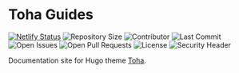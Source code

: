# Toha Guides

[![Netlify Status](https://api.netlify.com/api/v1/badges/3dac568a-bcdd-4b98-8a47-15ccf6dd8bd4/deploy-status)](https://app.netlify.com/sites/toha/deploys) ![Repository Size](https://img.shields.io/github/repo-size/hugo-toha/guides) ![Contributor](https://img.shields.io/github/contributors/hugo-toha/guides) ![Last Commit](https://img.shields.io/github/last-commit/hugo-toha/guides) ![Open Issues](https://img.shields.io/github/issues/hugo-toha/guides?color=important) ![Open Pull Requests](https://img.shields.io/github/issues-pr/hugo-toha/guides?color=yellowgreen) ![License](https://img.shields.io/github/license/hugo-toha/guides) ![Security Header](https://img.shields.io/security-headers?url=https%3A%2F%2Ftoha-guides.netlify.app) 

Documentation site for Hugo theme [Toha](https://github.com/hugo-toha/toha).
